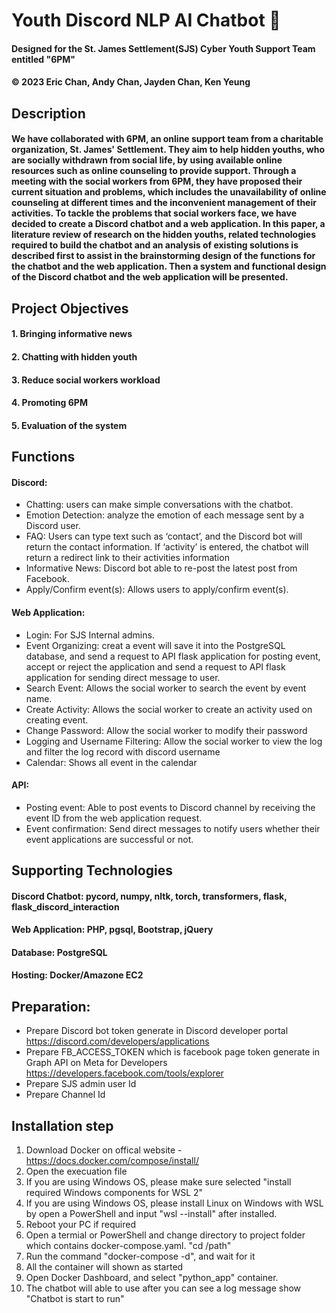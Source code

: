 # Youth Discord NLP AI Chatbot 🤖
#### Designed for the St. James Settlement(SJS) Cyber Youth Support Team entitled "6PM"
#### © 2023 Eric Chan, Andy Chan, Jayden Chan, Ken Yeung

## Description
#### We have collaborated with 6PM, an online support team from a charitable organization, St. James' Settlement. They aim to help hidden youths, who are socially withdrawn from social life, by using available online resources such as online counseling to provide support. Through a meeting with the social workers from 6PM, they have proposed their current situation and problems, which includes the unavailability of online counseling at different times and the inconvenient management of their activities. To tackle the problems that social workers face, we have decided to create a Discord chatbot and a web application. In this paper, a literature review of research on the hidden youths, related technologies required to build the chatbot and an analysis of existing solutions is described first to assist in the brainstorming design of the functions for the chatbot and the web application. Then a system and functional design of the Discord chatbot and the web application will be presented.

## Project Objectives
#### 1. Bringing informative news 
#### 2. Chatting with hidden youth 
#### 3. Reduce social workers workload 
#### 4. Promoting 6PM 
#### 5.	Evaluation of the system 

## Functions
#### Discord: 
* Chatting: users can make simple conversations with the chatbot.
* Emotion Detection: analyze the emotion of each message sent by a Discord user.
* FAQ: Users can type text such as ‘contact’, and the Discord bot will return the contact information. If ‘activity’ is entered, the chatbot will return a redirect link to their activities information
* Informative News: Discord bot able to re-post the latest post from Facebook. 
* Apply/Confirm event(s): Allows users to apply/confirm event(s). 

#### Web Application:
* Login: For SJS Internal admins.
* Event Organizing: creat a event will save it into the PostgreSQL database, and send a request to API flask application for posting event, accept or reject the application and send a request to API flask application for sending direct message to user.
* Search Event: Allows the social worker to search the event by event name.
* Create Activity: Allows the social worker to create an activity used on creating event.
* Change Password: Allow the social worker to modify their password
* Logging and Username Filtering: Allow the social worker to view the log and filter the log record with discord username
* Calendar: Shows all event in the calendar
  
#### API:
* Posting event: Able to post events to Discord channel by receiving the event ID from the web application request.
* Event confirmation: Send direct messages to notify users whether their event applications are successful or not.

## Supporting Technologies
#### Discord Chatbot: pycord, numpy, nltk, torch, transformers, flask, flask_discord_interaction
#### Web Application: PHP, pgsql, Bootstrap, jQuery
#### Database: PostgreSQL
#### Hosting: Docker/Amazone EC2

## Preparation:
* Prepare Discord bot token generate in Discord developer portal https://discord.com/developers/applications
* Prepare FB_ACCESS_TOKEN which is facebook page token generate in Graph API on Meta for Developers https://developers.facebook.com/tools/explorer
* Prepare SJS admin user Id
* Prepare Channel Id

## Installation step
1. Download Docker on offical website - https://docs.docker.com/compose/install/
2. Open the execuation file
3. If you are using Windows OS, please make sure selected "install required Windows components for WSL 2"
4. If you are using Windows OS, please install Linux on Windows with WSL by open a PowerShell and input "wsl --install" after installed.
5. Reboot your PC if required
6. Open a termial or PowerShell and change directory to project folder which contains docker-compose.yaml. "cd /path"
7. Run the command "docker-compose -d", and wait for it
8. All the container will shown as started
9. Open Docker Dashboard, and select "python_app" container.
10. The chatbot will able to use after you can see a log message show "Chatbot is start to run"
